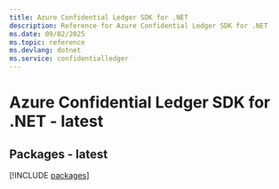 ```yaml
---
title: Azure Confidential Ledger SDK for .NET
description: Reference for Azure Confidential Ledger SDK for .NET
ms.date: 09/02/2025
ms.topic: reference
ms.devlang: dotnet
ms.service: confidentialledger
---
```

# Azure Confidential Ledger SDK for .NET - latest
## Packages - latest
[!INCLUDE [packages](confidential-ledger-index.md)]
